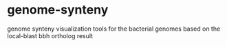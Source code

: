 # genome-synteny
genome synteny visualization tools for the bacterial genomes based on the local-blast bbh ortholog result

